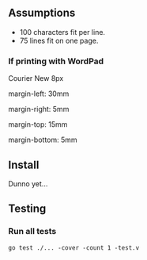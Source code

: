 ## Assumptions

- 100 characters fit per line.
- 75 lines fit on one page.

### If printing with WordPad

Courier New 8px

margin-left: 30mm

margin-right: 5mm

margin-top: 15mm

margin-bottom: 5mm

## Install

Dunno yet...

## Testing

### Run all tests

`go test ./... -cover -count 1 -test.v`

